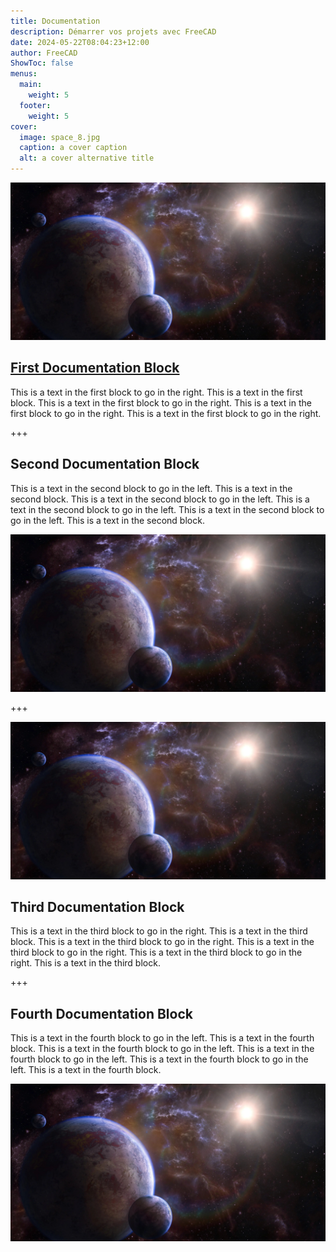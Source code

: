 ```yaml
---
title: Documentation
description: Démarrer vos projets avec FreeCAD
date: 2024-05-22T08:04:23+12:00
author: FreeCAD
ShowToc: false
menus:
  main:
    weight: 5
  footer:
    weight: 5
cover:
  image: space_8.jpg
  caption: a cover caption
  alt: a cover alternative title
---
```


[![LINK TO GITHUB](space_8.jpg)](https://github.com/freecad 'Link to GitHub')

## [First Documentation Block](https://github.com/freecad 'Link to GitHub')

This is a text in the first block to go in the right. This is a text in the first block. This is a text in the first block to go in the right. This is a text in the first block to go in the right. This is a text in the first block to go in the right.

+++

## Second Documentation Block

This is a text in the second block to go in the left. This is a text in the second block. This is a text in the second block to go in the left. This is a text in the second block to go in the left. This is a text in the second block to go in the left. This is a text in the second block.

![](space_8.jpg)

+++

![](space_8.jpg)

## Third Documentation Block

This is a text in the third block to go in the right. This is a text in the third block. This is a text in the third block to go in the right. This is a text in the third block to go in the right. This is a text in the third block to go in the right. This is a text in the third block.

+++

## Fourth Documentation Block

This is a text in the fourth block to go in the left. This is a text in the fourth block. This is a text in the fourth block to go in the left. This is a text in the fourth block to go in the left. This is a text in the fourth block to go in the left. This is a text in the fourth block.

![](space_8.jpg)

